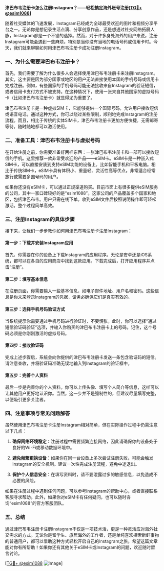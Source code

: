 **津巴布韦注册卡怎么注册Instagram？——轻松搞定海外账号注册[[TG💪+ @esim1088](https://t.me/s/esim1088)]**

随着社交媒体的飞速发展，Instagram已经成为全球最受欢迎的图片和视频分享平台之一。无论你是想记录生活点滴、分享创意作品，还是想通过社交网络拓展人脉，Instagram都是一个不错的选择。然而，对于许多身处海外的用户来说，注册Instagram可能会遇到一些麻烦，特别是当你没有当地的电话号码或信用卡时。今天，我们就来聊聊如何用津巴布韦注册卡成功注册Instagram。

### **一、为什么需要津巴布韦注册卡？**

首先，我们需要了解为什么很多人会选择使用津巴布韦注册卡来注册Instagram。其实，这主要是因为部分国家或地区的用户无法直接使用本国的手机号码或信用卡完成注册。例如，有些国家的手机号码可能无法接收来自Instagram的验证短信，或者信用卡支付方式不被支持。在这种情况下，使用一张来自其他国家的虚拟号码卡（比如津巴布韦注册卡）就显得尤为重要了。

津巴布韦注册卡是一种虚拟SIM卡，它能够提供一个国际号码，允许用户接收短信或语音电话。通过这种方式，你可以绕过某些限制，顺利地完成Instagram的注册流程。而且，相比于传统的实体SIM卡，津巴布韦注册卡更加方便快捷，无需邮寄等待，随时随地都可以激活使用。

### **二、准备工具：津巴布韦注册卡与虚拟号码**

在开始注册之前，你需要准备好两样东西：一张津巴布韦注册卡和一部可以接收短信的手机。这里推荐一款非常受欢迎的产品——eSIM卡。eSIM卡是一种嵌入式SIM卡，可以直接安装到支持eSIM功能的设备上，比如智能手机和平板电脑。相比于传统SIM卡，eSIM卡具有体积小、重量轻、灵活性高等优点，非常适合经常旅行或需要多国号码的用户。

如果你还没有eSIM卡，可以通过正规渠道购买。目前市面上有很多提供eSIM服务的公司，其中一家口碑较好的是“esim1088”。这家公司的产品覆盖多个国家和地区，包括津巴布韦。用户只需在线下单，收到eSIM文件后按照说明操作即可轻松激活，整个过程简单高效。

### **三、注册Instagram的具体步骤**

接下来，让我们一步步教你如何用津巴布韦注册卡注册Instagram：

#### **第一步：下载并安装Instagram应用**
首先，你需要在你的设备上下载Instagram的应用程序。无论是安卓还是iOS系统，都可以在各自的应用商店中找到这款应用。下载完成后，打开应用程序并点击“注册”。

#### **第二步：填写基本信息**
在注册页面，你需要输入一些基本信息，如电子邮件地址、用户名和密码。这些信息是你未来登录Instagram的凭据，请务必确保它们是真实有效的。

#### **第三步：选择手机号码验证方式**
当系统提示你需要通过手机号码进行验证时，不要慌张。此时，你可以选择“通过短信验证码验证”选项，并输入你购买的津巴布韦注册卡上的号码。记住，这个号码必须是你刚刚激活的虚拟号码。

#### **第四步：接收验证码**
完成上述步骤后，系统会向你提供的津巴布韦注册卡发送一条包含验证码的短信。请注意查收，并将验证码准确无误地输入到Instagram的验证框中。

#### **第五步：完善个人资料**
最后一步是完善你的个人资料。你可以上传头像、填写个人简介等信息，这样可以让其他用户更好地认识你。当然，这一步并不是强制性的，但建议尽量填写完整，以便吸引更多关注者。

### **四、注意事项与常见问题解答**

虽然使用津巴布韦注册卡注册Instagram相对简单，但在实际操作过程中仍需注意以下几点：

1. **确保网络环境稳定**：注册过程中需要频繁连接网络，因此请确保你的设备处于良好的Wi-Fi或移动数据环境中。
   
2. **避免频繁更换设备**：如果你在同一台设备上多次尝试注册失败，可能会触发Instagram的安全机制。建议一次性完成注册流程，避免中途退出。

3. **保护个人信息安全**：在填写资料时，请不要泄露过多的敏感信息，以免造成不必要的风险。

如果在注册过程中遇到任何问题，可以参考Instagram的帮助中心，或者直接联系客服寻求帮助。此外，如果你对eSIM卡有任何疑问，也可以随时咨询“esim1088”的官方客服团队。

### **五、总结**

通过津巴布韦注册卡注册Instagram不仅是一项技术活，更是一种灵活应对海外社交需求的方式。无论你是留学生、旅居海外的工作者，还是单纯喜欢探索新鲜事物的普通用户，都可以借助这种方式轻松开启自己的Instagram之旅。希望这篇文章能对你有所帮助！如果你还有其他关于eSIM卡或Instagram的问题，欢迎随时留言讨论。

[[TG💪+ @esim1088](https://t.me/s/esim1088) ![Image](https://i.postimg.cc/4NQfJmqS/Snipaste-2025-05-13-00-14-12.png)]